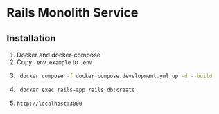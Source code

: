 # Rails Monolith Service
## Installation
1. Docker and docker-compose
2. Copy `.env.example` to `.env`
2. ```bash
    docker compose -f docker-compose.development.yml up -d --build
   ```
3. ```bash
    docker exec rails-app rails db:create
   ```
4. `http://localhost:3000`
